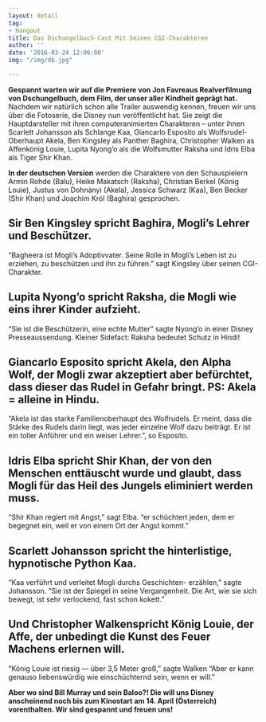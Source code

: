 ```yaml
---
layout: detail
tag:
- Hangout
title: Das Dschungelbuch-Cast Mit Seinen CGI-Charakteren
author: ''
date: '2016-03-24 12:06:00'
img: "/img/db.jpg"

---
```

**Gespannt warten wir auf die Premiere von Jon Favreaus Realverfilmung von Dschungelbuch, dem Film, der unser aller Kindheit geprägt hat.** Nachdem wir natürlich schon alle Trailer auswendig kennen, freuen wir uns über die Fotoserie, die Disney nun veröffentlicht hat. Sie zeigt die Hauptdarsteller mit ihren computeranimierten Charakteren – unter ihnen Scarlett Johansson als Schlange Kaa, Giancarlo Esposito als Wolfsrudel-Oberhaupt Akela, Ben Kingsley als Panther Baghira, Christopher Walken as Affenkönig Louie, Lupita Nyong’o als die Wolfsmutter Raksha und Idris Elba als Tiger Shir Khan.

**In der deutschen Version** werden die Charaktere von den Schauspielern Armin Rohde (Balu), Heike Makatsch (Raksha), Christian Berkel (König Louie), Justus von Dohnányi (Akela), Jessica Schwarz (Kaa), Ben Becker (Shir Khan) und Joachim Król (Baghira) gesprochen.

## Sir Ben Kingsley spricht Baghira, Mogli’s Lehrer und Beschützer.

“Bagheera ist Mogli’s Adoptivvater. Seine Rolle in Mogli’s Leben ist zu erziehen, zu beschützen und ihn zu führen.” sagt Kingsley über seinen CGI-Charakter.

## Lupita Nyong’o spricht Raksha, die Mogli wie eins ihrer Kinder aufzieht.

“Sie ist die Beschützerin, eine echte Mutter” sagte Nyong’o in einer Disney Presseaussendung. Kleiner Sidefact: Raksha bedeutet Schutz in Hindi!

## Giancarlo Esposito spricht Akela, den Alpha Wolf, der Mogli zwar akzeptiert aber befürchtet, dass dieser das Rudel in Gefahr bringt. PS: Akela = alleine in Hindu.

“Akela ist das starke Familienoberhaupt des Wolfrudels. Er meint, dass die Stärke des Rudels darin liegt, was jeder einzelne Wolf dazu beiträgt. Er ist ein toller Anführer und ein weiser Lehrer.”, so Esposito.

## Idris Elba spricht Shir Khan, der von den Menschen enttäuscht wurde und glaubt, dass Mogli für das Heil des Jungels eliminiert werden muss.

“Shir Khan regiert mit Angst,” sagt Elba. “er schüchtert jeden, dem er begegnet ein, weil er von einem Ort der Angst kommt.”

## Scarlett Johansson spricht the hinterlistige, hypnotische Python Kaa.

“Kaa verführt und verleitet Mogli durchs Geschichten- erzählen,” sagte Johansson. “Sie ist der Spiegel in seine Vergangenheit. Die Art, wie sie sich bewegt, ist sehr verlockend, fast schon kokett.”

## Und Christopher Walkenspricht König Louie, der Affe, der unbedingt die Kunst des Feuer Machens erlernen will.

“König Louie ist riesig — über 3,5 Meter groß,” sagte Walken “Aber er kann genauso liebenswürdig wie einschüchternd sein, wenn er will.”

**Aber wo sind Bill Murray und sein Baloo?! Die will uns Disney anscheinend noch bis zum Kinostart am 14. April (Österreich) vorenthalten. Wir sind gespannt und freuen uns!**
